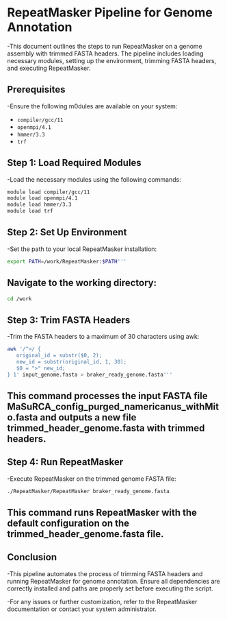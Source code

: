 # RepeatMasker Pipeline for Genome Annotation

-This document outlines the steps to run RepeatMasker on a genome assembly with trimmed FASTA headers. The pipeline includes loading necessary modules, setting up the environment, trimming FASTA headers, and executing RepeatMasker.

## Prerequisites

-Ensure the following m0dules are available on your system:

- `compiler/gcc/11`
- `openmpi/4.1`
- `hmmer/3.3`
- `trf`

## Step 1: Load Required Modules

-Load the necessary modules using the following commands:

```bash
module load compiler/gcc/11
module load openmpi/4.1
module load hmmer/3.3
module load trf
```

## Step 2: Set Up Environment
-Set the path to your local RepeatMasker installation:

```bash
export PATH=/work/RepeatMasker:$PATH'''
```

## Navigate to the working directory:

```bash
cd /work
```

## Step 3: Trim FASTA Headers
-Trim the FASTA headers to a maximum of 30 characters using awk:

```bash
awk '/^>/ {
   original_id = substr($0, 2);
   new_id = substr(original_id, 1, 30);
   $0 = ">" new_id;
} 1' input_genome.fasta > braker_ready_genome.fasta'''
```

## This command processes the input FASTA file MaSuRCA_config_purged_namericanus_withMito.fasta and outputs a new file trimmed_header_genome.fasta with trimmed headers.

## Step 4: Run RepeatMasker
-Execute RepeatMasker on the trimmed genome FASTA file:

```bash
./RepeatMasker/RepeatMasker braker_ready_genome.fasta
```

## This command runs RepeatMasker with the default configuration on the trimmed_header_genome.fasta file.

## Conclusion
-This pipeline automates the process of trimming FASTA headers and running RepeatMasker for genome annotation. Ensure all dependencies are correctly installed and paths are properly set before executing the script.

-For any issues or further customization, refer to the RepeatMasker documentation or contact your system administrator.
